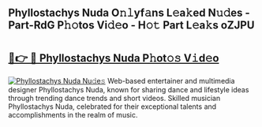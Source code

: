## Phyllostachys Nuda O𝚗𝚕yf𝚊ns L𝚎a𝚔ed N𝚞𝚍es - Part-RdG P𝚑𝚘tos Vi𝚍𝚎o - H𝚘𝚝 Part L𝚎a𝚔s oZJPU

# <h2><a href="http://kf7d2t.oniu.top/?m=Phyllostachys+Nuda">🔗👉 🔴 Phyllostachys Nuda P𝚑ot𝚘𝚜 V𝚒d𝚎o</a></h2>

[![Phyllostachys Nuda Nu𝚍e𝚜](https://i.imgur.com/0qMVB7G.gif)](http://kf7d2t.oniu.top/?m=Phyllostachys+Nuda)
Web-based entertainer and multimedia designer Phyllostachys Nuda, known for sharing dance and lifestyle ideas through trending dance trends and short videos. Skilled musician Phyllostachys Nuda, celebrated for their exceptional talents and accomplishments in the realm of music.  

